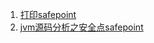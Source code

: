 1. [打印safepoint](https://mp.weixin.qq.com/s/KDUccdLALWdjNBrFjVR74Q)
2. [jvm源码分析之安全点safepoint](https://www.jianshu.com/p/c79c5e02ebe6)